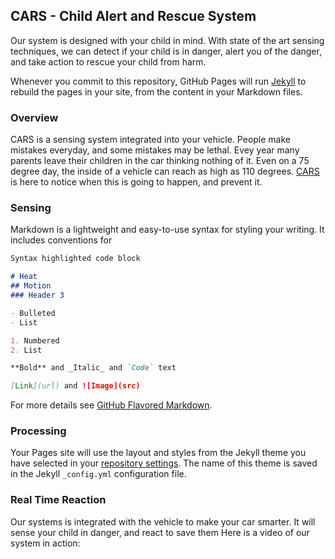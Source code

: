## CARS - Child Alert and Rescue System

Our system is designed with your child in mind. With state of the art sensing techniques, we can detect if your child is in danger, alert you of the danger, and take action to rescue your child from harm.

Whenever you commit to this repository, GitHub Pages will run [Jekyll](https://jekyllrb.com/) to rebuild the pages in your site, from the content in your Markdown files.

### Overview
CARS is a sensing system integrated into your vehicle. People make mistakes everyday, and some mistakes may be lethal. Evey year many parents leave their children in the car thinking nothing of it. Even on a 75 degree day, the inside of a vehicle can reach as high as 110 degrees. [CARS](https://docs.google.com/presentation/d/140pzCz_3srpAdkC6cH_Q-JCaLN30EBWJZtaCcQavbhk/edit#slide=id.g25a42fda46_5_55) is here to notice when this is going to happen, and prevent it.

### Sensing

Markdown is a lightweight and easy-to-use syntax for styling your writing. It includes conventions for

```markdown
Syntax highlighted code block

# Heat
## Motion
### Header 3

- Bulleted
- List

1. Numbered
2. List

**Bold** and _Italic_ and `Code` text

[Link](url) and ![Image](src)
```

For more details see [GitHub Flavored Markdown](https://guides.github.com/features/mastering-markdown/).

### Processing

Your Pages site will use the layout and styles from the Jekyll theme you have selected in your [repository settings](https://github.com/gbayides/CARS/settings). The name of this theme is saved in the Jekyll `_config.yml` configuration file.

### Real Time Reaction

Our systems is integrated with the vehicle to make your car smarter. It will sense your child in danger, and react to save them
Here is a video of our system in action:
